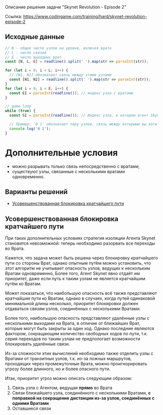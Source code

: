 ﻿Описание решения задачи "Skynet Revolution - Episode 2"

Ссылка: https://www.codingame.com/training/hard/skynet-revolution-episode-2

## Исходные данные


```JavaScript
// N - общее число узлов на уровне, включая врата
// L - число связей
// E - число выходных врат
const [N, L, E] = readline().split(' ').map(str => parseInt(str));

for (let i = 0; i < L; i++) {
  // [N1, N2] обозначает связь между этими узлами
  const [N1, N2] = readline().split(' ').map(str => parseInt(str));
}
for (let i = 0; i < E; i++) {
  const EI = parseInt(readline()); // индекс узла с вратами
}

// game loop
while (true) {
  const SI = parseInt(readline()); // Индекс узла, в котором агент Skynet находится на этом ходу

  // Пример: `0 1` обозначает пару узлов, связь между которыми вы хотите разорвать
  console.log('0 1');
}
```

# Дополнительные условия
- можно разрывать только связь непосредственно с вратами;
- существуют узлы, связанные с несколькими вратами одновременно.

## Варианты решений

- [Усовершенствованная блокировка кратчайшего пути](#shortest-way)

## Усовершенствованная блокировка кратчайшего пути

При таких дополнительных условиях стратегия изоляции Агента Skynet становится невозможной:
теперь необходимо разорвать все переходы во Врата.

Кажется, что задача может быть решена через блокировку кратчайшего пути со стороны Врат,
однако опытным путём можно установить,
что этот алгоритм не учитывает опасность узлов, ведущих к нескольким Вратам одновременно,
Более того, Агент Skynet явно отдаёт им приоритет,
даже если путь к таким узлам не является кратчайшим путём ко Вратам.

Может показаться, что наибольшую опасность всё также представляют кратчайшие пути ко Вратам,
однако в случаях, когда путей одинаковой минимальной длины несколько,
приоритет блокировки должен отдаваться связям узлов, соединённых с несколькими Вратами.

Более того, наибольшую опасность представляют удалённые узлы с несколькими выходами на Врата,
в отличие от ближайших Врат, которые могут быть закрыты за один ход.
Однако последние являются фактором, сокращающим количество свободных ходов по пути,
т.к. серия переходов по таким узлам не предпологает возможности блокировать удалённые связи.

Из-за сложности этих вычислений необходимо также отделить узлы с Вратами от транзитных узлов,
т.к. из-за ложных маршрутов, проходящих через промежуточные Врата,
можно проигнорировать угрозу более длинного, но и более опасного пути.

Итак, приоритет угроз можно описать следующим образом:
1) Связь узла с Агентом, ведущая **прямо** во Врата
2) Связи ближайшего узла, соединённого с несколькими Вратами, **с поправкой на сокращение дистанции из-за узлов, соединённых с одними Вратами**
3) Оставшиеся связи

